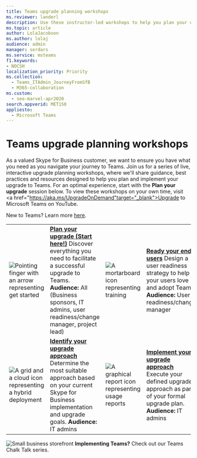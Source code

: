 ```yaml
---
title: Teams upgrade planning workshops
ms.reviewer: landerl
description: Use these instructor-led workshops to help you plan your upgrade to Microsoft Teams from Skype for Business.
ms.topic: article
author: LolaJacobsen
ms.author: lolaj
audience: admin
manager: serdars
ms.service: msteams
f1.keywords:
- NOCSH
localization_priority: Priority
ms.collection: 
  - Teams_ITAdmin_JourneyFromSfB
  - M365-collaboration
ms.custom:
  - seo-marvel-apr2020
search.appverid: MET150
appliesto: 
  - Microsoft Teams
---
```

# Teams upgrade planning workshops

As a valued Skype for Business customer, we want to ensure you have what you need as you navigate your journey to Teams. Join us for a series of live, interactive upgrade planning workshops, where we'll share guidance, best practices and resources designed to help you plan and implement your upgrade to Teams. For an optimal experience, start with the **Plan your upgrade** session below. To view these workshops on your own time, visit <a href="https://aka.ms/UpgradeOnDemand"target="_blank">Upgrade to Microsoft Teams</a> on YouTube.

New to Teams? Learn more [here](https://docs.microsoft.com/microsoftteams/teams-overview).

|               |               |               |               |
| ------------- | ------------- | ------------- | ------------- |
| ![Pointing finger with an arrow representing get started](https://docs.microsoft.com/office/media/icons/get-started-teams.png)  | **[Plan your upgrade (Start here!)](https://microsoftteams.eventbuilder.com/PlanYourUpgrade)**  Discover everything you need to facilitate a successful upgrade to Teams. **Audience:** All (Business sponsors, IT admins, user readiness/change manager, project lead) | ![A mortarboard icon representing training](https://docs.microsoft.com/office/media/icons/education-tutorial-teams.png)  | **[Ready your end users](https://microsoftteams.eventbuilder.com/UpgradeReadyUsers)** Design a user readiness strategy to help your users love and adopt Teams. **Audience:** User readiness/change manager |
| ![A grid and a cloud icon representing a hybrid deployment](https://docs.microsoft.com/office/media/icons/hybrid-teams.png)  | **[Identify your upgrade approach](https://microsoftteams.eventbuilder.com/UpgradeApproach)**  Determine the most suitable approach based on your current Skype for Business implementation and upgrade goals. **Audience:** IT admins | ![A graphical report icon representing usage reports](https://docs.microsoft.com/office/media/icons/usage-report-teams.png)  | **[Implement your upgrade approach](https://microsoftteams.eventbuilder.com/UpgradeImplement)** Execute your defined upgrade approach as part of your formal upgrade plan. **Audience:** IT admins |


![Small business storefront](https://docs.microsoft.com/office/media/icons/small-business-teams.png) **Implementing Teams?**  Check out our Teams Chalk Talk series. 